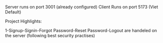 Server runs on port 3001 (already configured)
Client Runs on port 5173 (Viet Default)

Project Highlights:

1-Signup-Signin-Forgot Password-Reset Password-Logout are handeled on the server (following best security practises)
